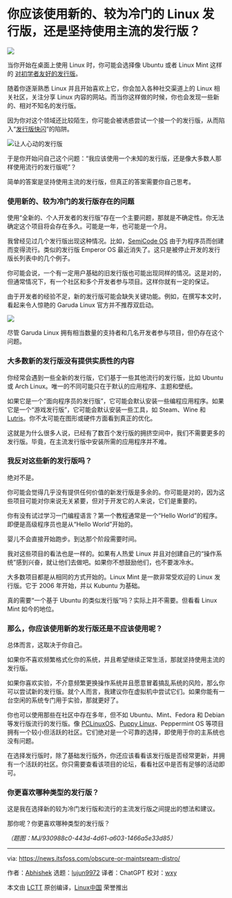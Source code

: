 [#]: subject: "Should You Use a New, Obscure Linux Distro or Stick With the Mainstream Ones?"
[#]: via: "https://news.itsfoss.com/obscure-or-maintsream-distro/"
[#]: author: "Abhishek https://news.itsfoss.com/author/root/"
[#]: collector: "lujun9972"
[#]: translator: "ChatGPT"
[#]: reviewer: "wxy"
[#]: publisher: "wxy"
[#]: url: "https://linux.cn/article-16013-1.html"

你应该使用新的、较为冷门的 Linux 发行版，还是坚持使用主流的发行版？
======

![][0]

当你开始在桌面上使用 Linux 时，你可能会选择像 Ubuntu 或者 Linux Mint 这样的 [对初学者友好的发行版][1]。

随着你逐渐熟悉 Linux 并且开始喜欢上它，你会加入各种社交渠道上的 Linux 相关社区，关注分享 Linux 内容的网站。而当你这样做的时候，你也会发现一些新的、相对不知名的发行版。

因为你对这个领域还比较陌生，你可能会被诱惑尝试一个接一个的发行版，从而陷入“[发行版快闪][1a]”的陷阱。

![让人心动的发行版][2]

于是你开始问自己这个问题：“我应该使用一个未知的发行版，还是像大多数人那样使用流行的发行版呢”？

简单的答案是坚持使用主流的发行版，但真正的答案需要你自己思考。

### 使用新的、较为冷门的发行版存在的问题

使用“全新的、个人开发者的发行版”存在一个主要问题，那就是不确定性。你无法确定这个项目将会存在多久。可能是一年，也可能是一个月。

我曾经见过几个发行版出现这种情况。比如，[SemiCode OS][3] 由于为程序员而创建而变得流行。类似的发行版 Emperor OS 最近消失了。这只是被停止开发的发行版长列表中的几个例子。

你可能会说，一个有一定用户基础的旧发行版也可能出现同样的情况。这是对的，但通常情况下，有一个社区和多个开发者参与项目。这样你就有一定的保证。

由于开发者的经验不足，新的发行版可能会缺失关键功能。例如，在撰写本文时，看起来令人惊艳的 Garuda Linux 官方并不推荐双启动。

![][4]

尽管 Garuda Linux 拥有相当数量的支持者和几名开发者参与项目，但仍存在这个问题。

### 大多数新的发行版没有提供实质性的内容

你经常会遇到一些全新的发行版，它们基于一些其他流行的发行版，比如 Ubuntu 或 Arch Linux。唯一的不同可能只在于默认的应用程序、主题和壁纸。

如果它是一个“面向程序员的发行版”，它可能会默认安装一些编程应用程序。如果它是一个“游戏发行版”，它可能会默认安装一些工具，如 Steam、Wine 和 [Lutris][5]。你不太可能在图形或硬件方面看到真正的优化。

这就是为什么很多人说，已经有了数百个发行版的拥挤空间中，我们不需要更多的发行版。毕竟，在主流发行版中安装所需的应用程序并不难。

### 我反对这些新的发行版吗？

绝对不是。

你可能会觉得几乎没有提供任何价值的新发行版是多余的。你可能是对的，因为这些项目可能对你来说无关紧要，但对于开发它的人来说，它们是重要的。

你有没有试过学习一门编程语言？第一个教程通常是一个“Hello World”的程序。即便是高级程序员也是从“Hello World”开始的。

婴儿不会直接开始跑步。到达那个阶段需要时间。

我对这些项目的看法也是一样的。如果有人热爱 Linux 并且对创建自己的“操作系统”感到兴奋，就让他们去做吧。如果你不想鼓励他们，也不要泼冷水。

大多数项目都是从相同的方式开始的。Linux Mint 是一款非常受欢迎的 Linux 发行版。它于 2006 年开始，并以 Kubuntu 为基础。

真的需要“一个基于 Ubuntu 的类似发行版”吗？实际上并不需要。但看看 Linux Mint 如今的地位。

### 那么，你应该使用新的发行版还是不应该使用呢？

总体而言，这取决于你自己。

如果你不喜欢频繁格式化你的系统，并且希望继续正常生活，那就坚持使用主流的发行版。

如果你喜欢实验，不介意频繁更换操作系统并且愿意冒着搞乱系统的风险，那么你可以尝试新的发行版。就个人而言，我建议你在虚拟机中尝试它们。如果你能有一台空闲的系统专门用于实验，那就更好了。

你也可以使用那些在社区中存在多年，但不如 Ubuntu、Mint、Fedora 和 Debian 等发行版流行的发行版。像 [PCLinuxOS][6]、[Puppy Linux][7]、Peppermint OS 等项目拥有一个较小但活跃的社区。它们绝对是一个可靠的选择，即使用于你的主系统也没有问题。

在选择发行版时，除了基础发行版外，你还应该看看该发行版是否经常更新，并拥有一个活跃的社区。你只需要查看该项目的论坛，看看社区中是否有足够的活动即可。

### 你更喜欢哪种类型的发行版？

这是我在选择新的较为冷门发行版和流行的主流发行版之间提出的想法和建议。

那你呢？你更喜欢哪种类型的发行版？

*（题图：MJ/930988c0-443d-4d61-a603-1466a5e33d85）*

--------------------------------------------------------------------------------

via: https://news.itsfoss.com/obscure-or-maintsream-distro/

作者：[Abhishek][a]
选题：[lujun9972][b]
译者：ChatGPT
校对：[wxy](https://github.com/wxy)

本文由 [LCTT](https://github.com/LCTT/TranslateProject) 原创编译，[Linux中国](https://linux.cn/) 荣誉推出

[a]: https://news.itsfoss.com/author/root/
[b]: https://github.com/lujun9972
[1]: https://itsfoss.com/best-linux-beginners/
[1a]: https://linux.cn/article-15949-1.html
[2]: https://news.itsfoss.com/content/images/wordpress/2021/12/cutefishos.png
[3]: https://itsfoss.com/semicode-os-linux/
[4]: https://news.itsfoss.com/content/images/wordpress/2022/02/garuda-linux-dual-boot-warning.png
[5]: https://lutris.net/
[6]: http://www.pclinuxos.com/
[7]: https://puppylinux.com/
[0]: https://img.linux.net.cn/data/attachment/album/202307/19/153022p9kfk11iiecwdi1w.jpg